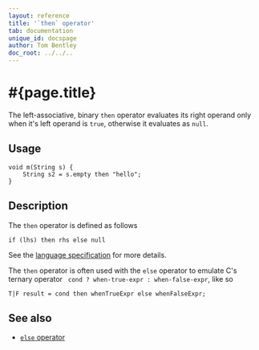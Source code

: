 ```yaml
---
layout: reference
title: '`then` operator'
tab: documentation
unique_id: docspage
author: Tom Bentley
doc_root: ../../..
---
```


# #{page.title}

The left-associative, binary `then` operator evaluates its right operand only 
when it's left operand is `true`, otherwise it evaluates as `null`.

## Usage 

    void m(String s) {
        String s2 = s.empty then "hello";
    }

## Description

The `then` operator is defined as follows

<!-- check:none -->
    if (lhs) then rhs else null

See the [language specification](#{page.doc_root}/#{site.urls.spec_relative}#conditionals) for more details.

The `then` operator is often used with the `else` operator to emulate
C's ternary operator ` cond ? when-true-expr : when-false-expr`, like so

    T|F result = cond then whenTrueExpr else whenFalseExpr;


## See also

* [`else` operator](../else)
